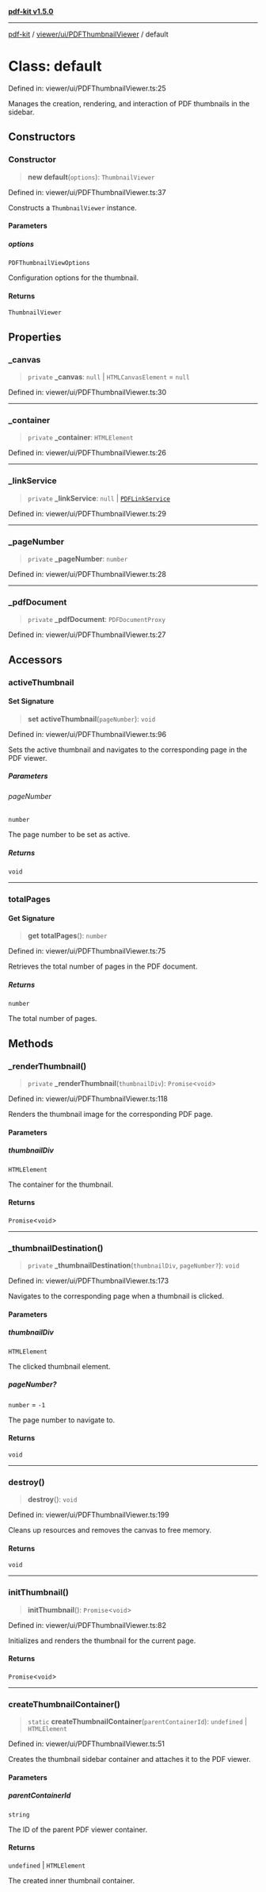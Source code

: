 [**pdf-kit v1.5.0**](../../../../README.md)

***

[pdf-kit](../../../../modules.md) / [viewer/ui/PDFThumbnailViewer](../README.md) / default

# Class: default

Defined in: viewer/ui/PDFThumbnailViewer.ts:25

Manages the creation, rendering, and interaction of PDF thumbnails in the sidebar.

## Constructors

### Constructor

> **new default**(`options`): `ThumbnailViewer`

Defined in: viewer/ui/PDFThumbnailViewer.ts:37

Constructs a `ThumbnailViewer` instance.

#### Parameters

##### options

`PDFThumbnailViewOptions`

Configuration options for the thumbnail.

#### Returns

`ThumbnailViewer`

## Properties

### \_canvas

> `private` **\_canvas**: `null` \| `HTMLCanvasElement` = `null`

Defined in: viewer/ui/PDFThumbnailViewer.ts:30

***

### \_container

> `private` **\_container**: `HTMLElement`

Defined in: viewer/ui/PDFThumbnailViewer.ts:26

***

### \_linkService

> `private` **\_linkService**: `null` \| [`PDFLinkService`](../../../services/LinkService/classes/PDFLinkService.md)

Defined in: viewer/ui/PDFThumbnailViewer.ts:29

***

### \_pageNumber

> `private` **\_pageNumber**: `number`

Defined in: viewer/ui/PDFThumbnailViewer.ts:28

***

### \_pdfDocument

> `private` **\_pdfDocument**: `PDFDocumentProxy`

Defined in: viewer/ui/PDFThumbnailViewer.ts:27

## Accessors

### activeThumbnail

#### Set Signature

> **set** **activeThumbnail**(`pageNumber`): `void`

Defined in: viewer/ui/PDFThumbnailViewer.ts:96

Sets the active thumbnail and navigates to the corresponding page in the PDF viewer.

##### Parameters

###### pageNumber

`number`

The page number to be set as active.

##### Returns

`void`

***

### totalPages

#### Get Signature

> **get** **totalPages**(): `number`

Defined in: viewer/ui/PDFThumbnailViewer.ts:75

Retrieves the total number of pages in the PDF document.

##### Returns

`number`

The total number of pages.

## Methods

### \_renderThumbnail()

> `private` **\_renderThumbnail**(`thumbnailDiv`): `Promise`\<`void`\>

Defined in: viewer/ui/PDFThumbnailViewer.ts:118

Renders the thumbnail image for the corresponding PDF page.

#### Parameters

##### thumbnailDiv

`HTMLElement`

The container for the thumbnail.

#### Returns

`Promise`\<`void`\>

***

### \_thumbnailDestination()

> `private` **\_thumbnailDestination**(`thumbnailDiv`, `pageNumber?`): `void`

Defined in: viewer/ui/PDFThumbnailViewer.ts:173

Navigates to the corresponding page when a thumbnail is clicked.

#### Parameters

##### thumbnailDiv

`HTMLElement`

The clicked thumbnail element.

##### pageNumber?

`number` = `-1`

The page number to navigate to.

#### Returns

`void`

***

### destroy()

> **destroy**(): `void`

Defined in: viewer/ui/PDFThumbnailViewer.ts:199

Cleans up resources and removes the canvas to free memory.

#### Returns

`void`

***

### initThumbnail()

> **initThumbnail**(): `Promise`\<`void`\>

Defined in: viewer/ui/PDFThumbnailViewer.ts:82

Initializes and renders the thumbnail for the current page.

#### Returns

`Promise`\<`void`\>

***

### createThumbnailContainer()

> `static` **createThumbnailContainer**(`parentContainerId`): `undefined` \| `HTMLElement`

Defined in: viewer/ui/PDFThumbnailViewer.ts:51

Creates the thumbnail sidebar container and attaches it to the PDF viewer.

#### Parameters

##### parentContainerId

`string`

The ID of the parent PDF viewer container.

#### Returns

`undefined` \| `HTMLElement`

The created inner thumbnail container.
